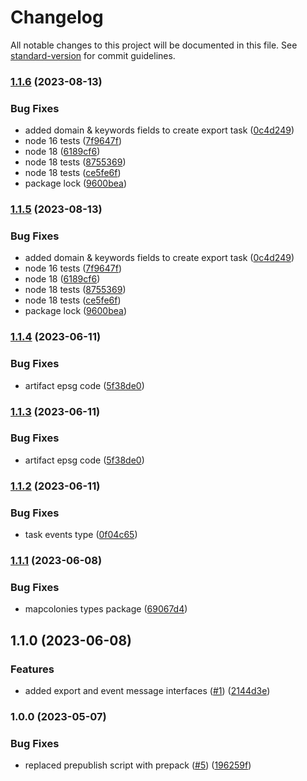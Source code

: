 # Changelog

All notable changes to this project will be documented in this file. See [standard-version](https://github.com/conventional-changelog/standard-version) for commit guidelines.

### [1.1.6](https://github.com/MapColonies/export-interfaces/compare/v1.1.4...v1.1.6) (2023-08-13)


### Bug Fixes

* added domain & keywords fields to create export task ([0c4d249](https://github.com/MapColonies/export-interfaces/commit/0c4d24985698d53bb7ab274fbde0db439efa7715))
* node 16 tests ([7f9647f](https://github.com/MapColonies/export-interfaces/commit/7f9647f0242185d0079a1a4b5ac0f34b960453af))
* node 18 ([6189cf6](https://github.com/MapColonies/export-interfaces/commit/6189cf6c883dc45ab6bd30adc9daef2470b4d431))
* node 18 tests ([8755369](https://github.com/MapColonies/export-interfaces/commit/8755369f4b3cccbca466302f170edc93afa057b8))
* node 18 tests ([ce5fe6f](https://github.com/MapColonies/export-interfaces/commit/ce5fe6f82f2fa5c0b65d31617adb8037e20aeaab))
* package lock ([9600bea](https://github.com/MapColonies/export-interfaces/commit/9600bea30aa3162448d52d6a13ba32ee0e9e566a))

### [1.1.5](https://github.com/MapColonies/export-interfaces/compare/v1.1.4...v1.1.5) (2023-08-13)


### Bug Fixes

* added domain & keywords fields to create export task ([0c4d249](https://github.com/MapColonies/export-interfaces/commit/0c4d24985698d53bb7ab274fbde0db439efa7715))
* node 16 tests ([7f9647f](https://github.com/MapColonies/export-interfaces/commit/7f9647f0242185d0079a1a4b5ac0f34b960453af))
* node 18 ([6189cf6](https://github.com/MapColonies/export-interfaces/commit/6189cf6c883dc45ab6bd30adc9daef2470b4d431))
* node 18 tests ([8755369](https://github.com/MapColonies/export-interfaces/commit/8755369f4b3cccbca466302f170edc93afa057b8))
* node 18 tests ([ce5fe6f](https://github.com/MapColonies/export-interfaces/commit/ce5fe6f82f2fa5c0b65d31617adb8037e20aeaab))
* package lock ([9600bea](https://github.com/MapColonies/export-interfaces/commit/9600bea30aa3162448d52d6a13ba32ee0e9e566a))

### [1.1.4](https://github.com/MapColonies/export-interfaces/compare/v1.1.2...v1.1.4) (2023-06-11)


### Bug Fixes

* artifact epsg code ([5f38de0](https://github.com/MapColonies/export-interfaces/commit/5f38de0adaec647b0b3e60260ba86c5a13e61367))

### [1.1.3](https://github.com/MapColonies/export-interfaces/compare/v1.1.2...v1.1.3) (2023-06-11)


### Bug Fixes

* artifact epsg code ([5f38de0](https://github.com/MapColonies/export-interfaces/commit/5f38de0adaec647b0b3e60260ba86c5a13e61367))

### [1.1.2](https://github.com/MapColonies/export-interfaces/compare/v1.1.1...v1.1.2) (2023-06-11)


### Bug Fixes

* task events type ([0f04c65](https://github.com/MapColonies/export-interfaces/commit/0f04c6576660e32d009e3ac0aeb274c1c2c913a7))

### [1.1.1](https://github.com/MapColonies/export-interfaces/compare/v1.1.0...v1.1.1) (2023-06-08)


### Bug Fixes

* mapcolonies types package ([69067d4](https://github.com/MapColonies/export-interfaces/commit/69067d48deb16a6793e66959ff0cbe201356048b))

## 1.1.0 (2023-06-08)


### Features

* added export and event message interfaces ([#1](https://github.com/MapColonies/export-interfaces/issues/1)) ([2144d3e](https://github.com/MapColonies/export-interfaces/commit/2144d3e3d2e79d4bc2c7b8832b9e41a71f170f16))

### 1.0.0 (2023-05-07)


### Bug Fixes

* replaced prepublish script with prepack ([#5](https://github.com/MapColonies/export-interfaces/issues/5)) ([196259f](https://github.com/MapColonies/export-interfaces/commit/196259f77cca41c45a9723c04da0d83b7555145b))
